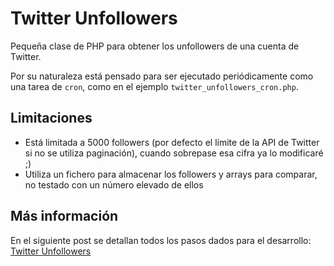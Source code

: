 Twitter Unfollowers
===================

Pequeña clase de PHP para obtener los unfollowers de una cuenta de Twitter.

Por su naturaleza está pensado para ser ejecutado periódicamente como una tarea de `cron`, como en el ejemplo `twitter_unfollowers_cron.php`.

Limitaciones
------------

* Está limitada a 5000 followers (por defecto el límite de la API de Twitter si no se utiliza paginación), cuando sobrepase esa cifra ya lo modificaré ;)
* Utiliza un fichero para almacenar los followers y arrays para comparar, no testado con un número elevado de ellos

Más información
---------------

En el siguiente post se detallan todos los pasos dados para el desarrollo: [Twitter Unfollowers][blog]

[blog]: http://www.usuariodeinternet.es/desarrollo/twitter-unfollowers
[1]: https://github.com/abraham/twitteroauth
[2]: https://github.com/abraham